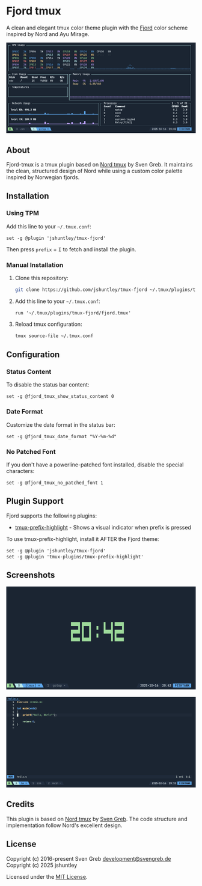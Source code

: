 # Fjord tmux

A clean and elegant tmux color theme plugin with the [Fjord](https://github.com/jshuntley/fjord) color scheme inspired by Nord and Ayu Mirage.

![tmux clock](images/gotop.png "gotop")

## About

Fjord-tmux is a tmux plugin based on [Nord tmux](https://github.com/nordtheme/tmux) by Sven Greb. It maintains the clean, structured design of Nord while using a custom color palette inspired by Norwegian fjords.

## Installation

### Using TPM

Add this line to your `~/.tmux.conf`:

```tmux
set -g @plugin 'jshuntley/tmux-fjord'
```

Then press `prefix` + <kbd>I</kbd> to fetch and install the plugin.

### Manual Installation

1. Clone this repository:
   ```bash
   git clone https://github.com/jshuntley/tmux-fjord ~/.tmux/plugins/tmux-fjord
   ```

2. Add this line to your `~/.tmux.conf`:
   ```tmux
   run '~/.tmux/plugins/tmux-fjord/fjord.tmux'
   ```

3. Reload tmux configuration:
   ```bash
   tmux source-file ~/.tmux.conf
   ```

## Configuration

### Status Content

To disable the status bar content:

```tmux
set -g @fjord_tmux_show_status_content 0
```

### Date Format

Customize the date format in the status bar:

```tmux
set -g @fjord_tmux_date_format "%Y-%m-%d"
```

### No Patched Font

If you don't have a powerline-patched font installed, disable the special characters:

```tmux
set -g @fjord_tmux_no_patched_font 1
```

## Plugin Support

Fjord supports the following plugins:

- [tmux-prefix-highlight](https://github.com/tmux-plugins/tmux-prefix-highlight) - Shows a visual indicator when prefix is pressed

To use tmux-prefix-highlight, install it AFTER the Fjord theme:

```tmux
set -g @plugin 'jshuntley/tmux-fjord'
set -g @plugin 'tmux-plugins/tmux-prefix-highlight'
```
## Screenshots

![tmux clock](images/clock.png "Clock")
<br></br>
![tmux clock](images/helix.png "Helix")

## Credits

This plugin is based on [Nord tmux](https://github.com/nordtheme/tmux) by [Sven Greb](https://www.svengreb.de). The code structure and implementation follow Nord's excellent design.

## License

Copyright (c) 2016-present Sven Greb <development@svengreb.de>  
Copyright (c) 2025 jshuntley

Licensed under the [MIT License](LICENSE).
